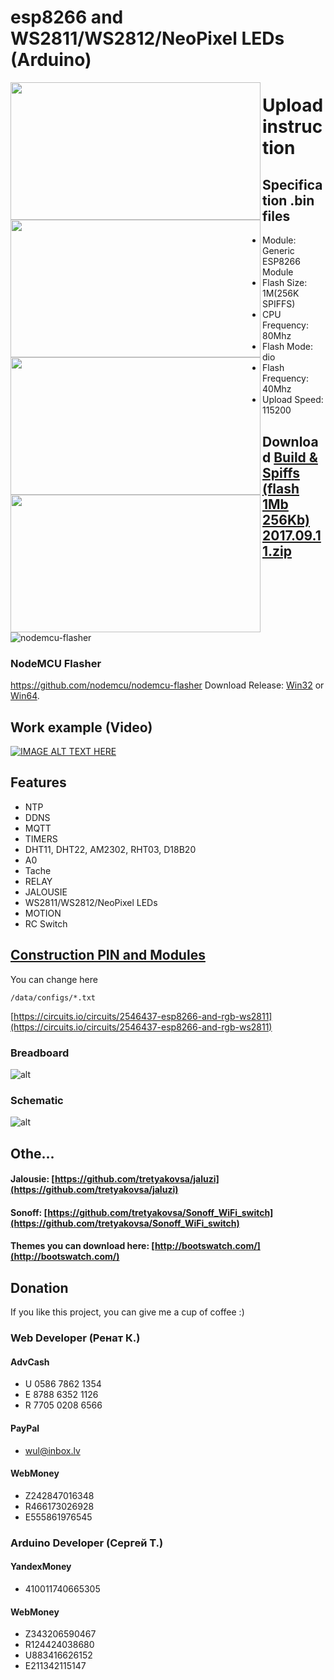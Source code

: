 # esp8266 and WS2811/WS2812/NeoPixel LEDs (Arduino)

<a href="https://raw.githubusercontent.com/renat2985/rgb/master/tutorial/screen1.png"><img src="https://raw.githubusercontent.com/renat2985/rgb/master/tutorial/screen1.png" align="left" height="220" width="400" ></a>
<a href="https://raw.githubusercontent.com/renat2985/rgb/master/tutorial/screen2.png"><img src="https://raw.githubusercontent.com/renat2985/rgb/master/tutorial/screen2.png" align="left" height="220" width="400" ></a>
<a href="https://raw.githubusercontent.com/renat2985/rgb/master/tutorial/screen3.png"><img src="https://raw.githubusercontent.com/renat2985/rgb/master/tutorial/screen3.png" align="left" height="220" width="400" ></a>
<a href="https://raw.githubusercontent.com/renat2985/rgb/master/tutorial/screen4.png"><img src="https://raw.githubusercontent.com/renat2985/rgb/master/tutorial/screen4.png" align="left" height="220" width="400" ></a>


# Upload instruction

## Specification .bin files
  -  Module: Generic ESP8266 Module
  -  Flash Size: 1M(256K SPIFFS)
  -  CPU Frequency: 80Mhz
  -  Flash Mode: dio
  -  Flash Frequency: 40Mhz
  -  Upload Speed: 115200

## Download [Build & Spiffs (flash 1Mb 256Kb) 2017.09.11.zip](https://github.com/tretyakovsa/Sonoff_WiFi_switch/files/1293046/Build.Spiffs.flash.1Mb.256Kb.2017.09.11.zip)

![nodemcu-flasher](https://user-images.githubusercontent.com/1230815/29618247-34491ca2-8820-11e7-92c4-0bd85c1cf216.png)
### NodeMCU Flasher
https://github.com/nodemcu/nodemcu-flasher
Download Release: [Win32](https://github.com/nodemcu/nodemcu-flasher/blob/master/Win32/Release/ESP8266Flasher.exe) or [Win64](https://github.com/nodemcu/nodemcu-flasher/blob/master/Win64/Release/ESP8266Flasher.exe).

## Work example (Video)

[![IMAGE ALT TEXT HERE](https://img.youtube.com/vi/rNLlpkg2BGI/0.jpg)](https://www.youtube.com/playlist?list=PL6NJTNxbvy-IPTDQk8XjTV41oRrFafrRi)


## Features
- NTP
- DDNS
- MQTT
- TIMERS
- DHT11, DHT22, AM2302, RHT03, D18B20
- A0
- Tachе
- RELAY
- JALOUSIE
- WS2811/WS2812/NeoPixel LEDs
- MOTION
- RC Switch

## [Construction PIN and Modules](https://github.com/renat2985/rgb/blob/master/data/configs)


You can change here
```
/data/configs/*.txt
```

[https://circuits.io/circuits/2546437-esp8266-and-rgb-ws2811](https://circuits.io/circuits/2546437-esp8266-and-rgb-ws2811)

### Breadboard

![alt](https://raw.githubusercontent.com/renat2985/rgb/master/tutorial/breadboard.gif)

### Schematic

![alt](https://raw.githubusercontent.com/renat2985/rgb/master/tutorial/schematic.gif)

## Othe...

#### Jalousie: [https://github.com/tretyakovsa/jaluzi](https://github.com/tretyakovsa/jaluzi)

#### Sonoff: [https://github.com/tretyakovsa/Sonoff_WiFi_switch](https://github.com/tretyakovsa/Sonoff_WiFi_switch)


#### Themes you can download here: [http://bootswatch.com/](http://bootswatch.com/)


## Donation

If you like this project, you can give me a cup of coffee :)


### Web Developer (Ренат К.)
#### AdvCash

- U 0586 7862 1354
- E 8788 6352 1126
- R 7705 0208 6566

#### PayPal

- [wul@inbox.lv](https://www.paypal.me/renat2985/5)

#### WebMoney

- Z242847016348
- R466173026928
- E555861976545

### Arduino Developer (Сергей Т.)

#### YandexMoney

- 410011740665305

#### WebMoney

- Z343206590467
- R124424038680
- U883416626152
- E211342115147